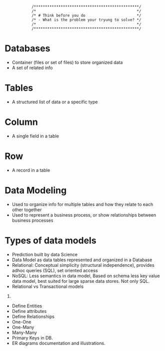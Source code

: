                 /***********************************************/
                /*                                             */
                /* # Think before you do                       */
                /* - What is the problem your tryung to solve? */
                /*                                             */
                /***********************************************/
# Databases 
- Container (files or set of files) to store organized data
- A set of related info

# Tables
- A structured list of data or a specific type

# Column
- A single field in a table

# Row
- A record in a table

# Data Modeling
- Used to organize info for multiple tables and how they relate to each other together
- Used to represent a business process, or show relationships between business processes

# Types of data models
- Prediction built by data Science 
- Data Model as data tables represented and organized in a Database
- Relational: Conceptual simplicity (structural independence), provides adhoc queries (SQL), set oriented access
- NoSQL: Less semantics in data model, Based on schema less  key value data model, best suited for large sparse data stores. Not only SQL.
- Relational vs Transactional models
1. 
- Define Entities
- Define attributes
- Define Relationships
- One-One
- One-Many
- Many-Many
- Primary Keys in DB. 
- ER diagrams documentation and illustrations. 




